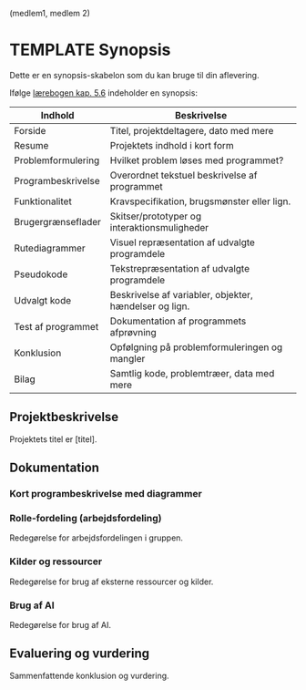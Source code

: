 (medlem1, medlem 2)

# TEMPLATE Synopsis


Dette er en synopsis-skabelon som du kan bruge til din aflevering.



Ifølge [lærebogen kap. 5.6](https://programmering.systime.dk/?id=200) indeholder en synopsis:


| Indhold            | Beskrivelse                                            |
|--------------------|--------------------------------------------------------|
| Forside            | Titel, projektdeltagere, dato med mere                 |
| Resume             | Projektets indhold i kort form                         |
| Problemformulering | Hvilket problem løses med programmet?                  |
| Programbeskrivelse | Overordnet tekstuel beskrivelse af programmet          |
| Funktionalitet     | Kravspecifikation, brugsmønster eller lign.            |
| Brugergrænseflader | Skitser/prototyper og interaktionsmuligheder           |
| Rutediagrammer     | Visuel repræsentation af udvalgte programdele          |
| Pseudokode         | Tekstrepræsentation af udvalgte programdele            |
| Udvalgt kode       | Beskrivelse af variabler, objekter, hændelser og lign. |
| Test af programmet | Dokumentation af programmets afprøvning                |
| Konklusion         | Opfølgning på problemformuleringen og mangler          |
| Bilag              | Samtlig kode, problemtræer, data med mere              |


## Projektbeskrivelse
Projektets titel er [titel].

## Dokumentation

### Kort programbeskrivelse med diagrammer

### Rolle-fordeling (arbejdsfordeling)
Redegørelse for arbejdsfordelingen i gruppen.

### Kilder og ressourcer
Redegørelse for brug af eksterne ressourcer og kilder.

### Brug af AI
Redegørelse for brug af AI.

## Evaluering og vurdering
Sammenfattende konklusion og vurdering.


